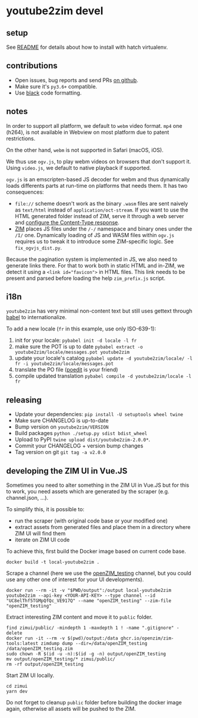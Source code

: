 # youtube2zim devel


## setup

See [README](README.md) for details about how to install with hatch virtualenv.

## contributions

* Open issues, bug reports and send PRs [on github](https://github.com/openzim/youtube).
* Make sure it's `py3.6+` compatible.
* Use [black](https://github.com/psf/black) code formatting.

## notes

In order to support all platform, we default to `webm` video format. `mp4` one (h264), is not available in Webview on most platform due to patent restrictions.

On the other hand, `webm` is not supported in Safari (macOS, iOS).

We thus use `ogv.js`, to play webm videos on browsers that don't support it. Using `video.js`, we default to native playback if supported.

`ogv.js` is an emscripten-based JS decoder for webm and thus dynamically loads differents parts at run-time on platforms that needs them. It has two consequences:

* `file://` scheme doesn't work as the binary `.wasm` files are sent naively as `text/html` instead of `application/oct-stream`. If you want to use the HTML generated folder instead of ZIM, serve it through a web server and [configure the Content-Type response](https://emscripten.org/docs/compiling/WebAssembly.html#web-server-setup).
* [ZIM](https://wiki.openzim.org/wiki/ZIM_file_format) places JS files under the `/-/` namespace and binary ones under the `/I/` one. Dynamically loading of JS and WASM files within `ogv.js` requires us to tweak it to introduce some ZIM-specific logic. See `fix_ogvjs_dist.py`.

Because the pagination system is implemented in JS, we also need to generate links there. For that to work both in static HTML and in-ZIM, we detect it using a `<link id="favicon">` in HTML files. This link needs to be present and parsed before loading the help `zim_prefix.js` script.

## i18n

`youtube2zim` has very minimal non-content text but still uses gettext through [babel]() to internationalize.

To add a new locale (`fr` in this example, use only ISO-639-1):

1. init for your locale: `pybabel init -d locale -l fr`
2. make sure the POT is up to date `pybabel extract -o youtube2zim/locale/messages.pot youtube2zim`
3. update your locale's catalog `pybabel update -d youtube2zim/locale/ -l fr -i youtube2zim/locale/messages.pot`
3. translate the PO file ([poedit](https://poedit.net/) is your friend)
4. compile updated translation `pybabel compile -d youtube2zim/locale -l fr`

## releasing

* Update your dependencies: `pip install -U setuptools wheel twine`
* Make sure CHANGELOG is up-to-date
* Bump version on `youtube2zim/VERSION`
* Build packages `python ./setup.py sdist bdist_wheel`
* Upload to PyPI `twine upload dist/youtube2zim-2.0.0*`.
* Commit your CHANGELOG + version bump changes
* Tag version on git `git tag -a v2.0.0`

## developing the ZIM UI in Vue.JS

Sometimes you need to alter something in the ZIM UI in Vue.JS but for this to work, you need assets which are generated by the scraper (e.g. channel.json, ...).

To simplify this, it is possible to:
- run the scraper (with original code base or your modified one)
- extract assets from generated files and place them in a directory where ZIM UI will find them
- iterate on ZIM UI code

To achieve this, first build the Docker image based on current code base.

```
docker build -t local-youtube2zim .
```

Scrape a channel (here we use the [openZIM_testing](https://www.youtube.com/channel/UC8elThf5TGMpQfQc_VE917Q) channel, but you could use any other one of interest for your UI developments).

```
docker run --rm -it -v "$PWD/output":/output local-youtube2zim youtube2zim --api-key <YOUR-API-KEY> --type channel --id "UC8elThf5TGMpQfQc_VE917Q" --name "openZIM_testing" --zim-file "openZIM_testing"
```

Extract interesting ZIM content and move it to `public` folder.

```
find zimui/public/ -mindepth 1 -maxdepth 1 ! -name ".gitignore" -delete
docker run -it --rm -v $(pwd)/output:/data ghcr.io/openzim/zim-tools:latest zimdump dump --dir=/data/openZIM_testing /data/openZIM_testing.zim
sudo chown -R $(id -u -n):$(id -g -n) output/openZIM_testing
mv output/openZIM_testing/* zimui/public/
rm -rf output/openZIM_testing
```

Start ZIM UI locally.

```
cd zimui
yarn dev
```

Do not forget to cleanup `public` folder before building the docker image again, otherwise all assets will be pushed to the ZIM.
